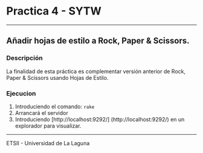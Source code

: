 # Practica 4 - SYTW

---

## Añadir hojas de estilo a Rock, Paper & Scissors.



### Descripción

   La finalidad de esta práctica es complementar versión anterior de Rock, Paper & Scissors usando Hojas de Estilo.

### Ejecucion

 1. Introduciendo el comando:
      `rake`
 2. Arrancará el servidor
 3. Introduciendo [http://localhost:9292/] (http://localhost:9292/) en un explorador para visualizar.
 
---

ETSII - Universidad de La Laguna